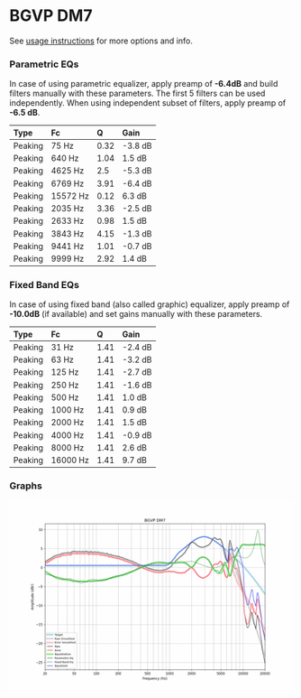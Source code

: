 # BGVP DM7
See [usage instructions](https://github.com/jaakkopasanen/AutoEq#usage) for more options and info.

### Parametric EQs
In case of using parametric equalizer, apply preamp of **-6.4dB** and build filters manually
with these parameters. The first 5 filters can be used independently.
When using independent subset of filters, apply preamp of **-6.5 dB**.

| Type    | Fc       |    Q | Gain    |
|:--------|:---------|:-----|:--------|
| Peaking | 75 Hz    | 0.32 | -3.8 dB |
| Peaking | 640 Hz   | 1.04 | 1.5 dB  |
| Peaking | 4625 Hz  | 2.5  | -5.3 dB |
| Peaking | 6769 Hz  | 3.91 | -6.4 dB |
| Peaking | 15572 Hz | 0.12 | 6.3 dB  |
| Peaking | 2035 Hz  | 3.36 | -2.5 dB |
| Peaking | 2633 Hz  | 0.98 | 1.5 dB  |
| Peaking | 3843 Hz  | 4.15 | -1.3 dB |
| Peaking | 9441 Hz  | 1.01 | -0.7 dB |
| Peaking | 9999 Hz  | 2.92 | 1.4 dB  |

### Fixed Band EQs
In case of using fixed band (also called graphic) equalizer, apply preamp of **-10.0dB**
(if available) and set gains manually with these parameters.

| Type    | Fc       |    Q | Gain    |
|:--------|:---------|:-----|:--------|
| Peaking | 31 Hz    | 1.41 | -2.4 dB |
| Peaking | 63 Hz    | 1.41 | -3.2 dB |
| Peaking | 125 Hz   | 1.41 | -2.7 dB |
| Peaking | 250 Hz   | 1.41 | -1.6 dB |
| Peaking | 500 Hz   | 1.41 | 1.0 dB  |
| Peaking | 1000 Hz  | 1.41 | 0.9 dB  |
| Peaking | 2000 Hz  | 1.41 | 1.5 dB  |
| Peaking | 4000 Hz  | 1.41 | -0.9 dB |
| Peaking | 8000 Hz  | 1.41 | 2.6 dB  |
| Peaking | 16000 Hz | 1.41 | 9.7 dB  |

### Graphs
![](./BGVP%20DM7.png)